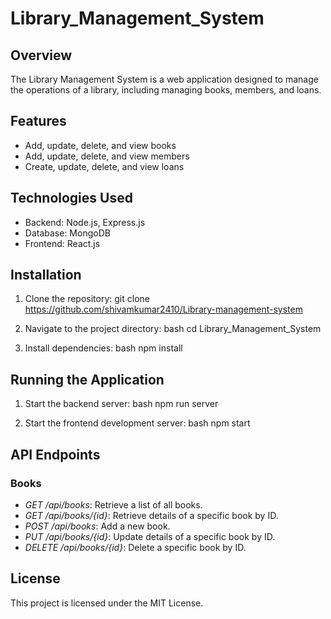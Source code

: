 # Library_Management_System

## Overview

The Library Management System is a web application designed to manage the operations of a library, including managing books, members, and loans.

## Features

- Add, update, delete, and view books
- Add, update, delete, and view members
- Create, update, delete, and view loans

## Technologies Used

- Backend: Node.js, Express.js
- Database: MongoDB
- Frontend: React.js

## Installation

1. Clone the repository:
   git clone https://github.com/shivamkumar2410/Library-management-system
   
2. Navigate to the project directory:
   bash
   cd Library_Management_System
   
3. Install dependencies:
   bash
   npm install
   

## Running the Application

1. Start the backend server:
   bash
   npm run server
   
2. Start the frontend development server:
   bash
   npm start
   

## API Endpoints

### Books

- *GET /api/books*: Retrieve a list of all books.
- *GET /api/books/{id}*: Retrieve details of a specific book by ID.
- *POST /api/books*: Add a new book.
- *PUT /api/books/{id}*: Update details of a specific book by ID.
- *DELETE /api/books/{id}*: Delete a specific book by ID.

## License

This project is licensed under the MIT License.

